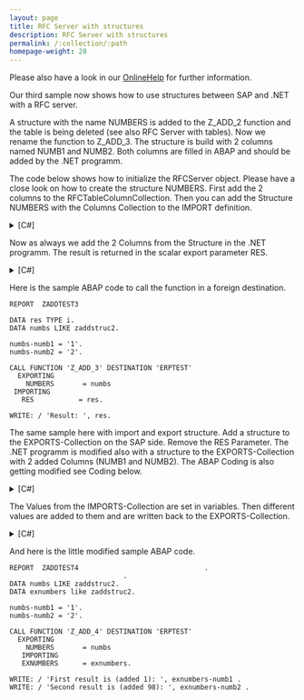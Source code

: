```yaml
---
layout: page
title: RFC Server with structures
description: RFC Server with structures
permalink: /:collection/:path
homepage-weight: 28
---
```


Please also have a look in our [OnlineHelp](https://help.theobald-software.com/en/) for further information.

Our third sample now shows how to use structures between SAP and .NET with a RFC server.

A structure with the name NUMBERS is added to the Z_ADD_2 function and the table is being deleted (see also RFC Server with tables). Now we rename the function to Z_ADD_3. The structure is build with 2 columns named NUMB1 and NUMB2. Both columns are filled in ABAP and should be added by the .NET programm.

The code below shows how to initialize the RFCServer object. Please have a close look on how to create the structure NUMBERS. First add the 2 columns to the RFCTableColumnCollection. Then you can add the Structure NUMBERS with the Columns Collection to the IMPORT definition.

<details>
<summary>[C#]</summary>
{% highlight csharp %}
static RFCServer s = new RFCServer();
  
        static void Main(string[] args)
        {
            s.GatewayHost = "hamlet";
            s.GatewayService = "sapgw11";
            s.ProgramID = "ERPTEST";
  
            s.IncomingCall += new RFCServer.OnIncomingCall(s_IncomingCall);
  
            RFCServerFunction f = s.RegisteredFunctions.Add("Z_ADD_3");
  
  
            RFCTableColumnCollection Columns = new RFCTableColumnCollection ();
            Columns.Add("NUMB", 10, 0, RFCTYPE.NUM);
            Columns.Add("NUMB2", 10, 0, RFCTYPE.NUM);
  
            f.Imports.Add("NUMBERS",Columns );
            f.Exports.Add("RES", RFCTYPE.INT);
  
            s.Start();
  
            Console.WriteLine("Press Enter to quit");
            Console.ReadLine();
        }
{% endhighlight %}
</details>

Now as always we add the 2 Columns from the Structure in the .NET programm. The result is returned in the scalar export parameter RES.

<details>
<summary>[C#]</summary>
{% highlight csharp %}
static void s_IncomingCall(RFCServer Sender, RFCServerFunction CalledFunction)
        {
            Console.WriteLine("Incoming call!!");
  
            Int32 Res = 0;
            RFCStructure numberstruc = CalledFunction.Imports["NUMBERS"].ToStructure();
  
            Int32 i1 = Convert.ToInt32(numberstruc["NUMB"].ToString());
            Int32 i2 = Convert.ToInt32(numberstruc["NUMB2"].ToString());
  
            Res = i1 + i2;
  
            CalledFunction.Exports["RES"].ParamValue = Res;
        }
{% endhighlight %}
</details>

Here is the sample ABAP code to call the function in a foreign destination.

```
REPORT  ZADDTEST3

DATA res TYPE i.
DATA numbs LIKE zaddstruc2.

numbs-numb1 = '1'.
numbs-numb2 = '2'.

CALL FUNCTION 'Z_ADD_3' DESTINATION 'ERPTEST'
  EXPORTING
    NUMBERS       = numbs
 IMPORTING
   RES           = res.
      
WRITE: / 'Result: ', res.
```

The same sample here with import and export structure. Add a structure to the EXPORTS-Collection on the SAP side. Remove the RES Parameter. The .NET programm is modified also with a structure to the EXPORTS-Collection with 2 added Columns (NUMB1 and NUMB2). The ABAP Coding is also getting modified see Coding below.

<details>
<summary>[C#]</summary>
{% highlight csharp %}
static RFCServer s = new RFCServer();
  
        static void Main(string[] args)
        {
            s.GatewayHost = "hamlet";
            s.GatewayService = "sapgw11";
            s.ProgramID = "ERPTEST";
  
            s.IncomingCall += new RFCServer.OnIncomingCall(s_IncomingCall);
  
            RFCServerFunction f = s.RegisteredFunctions.Add("Z_ADD_4");
            RFCTableColumnCollection Columns = new RFCTableColumnCollection ();
            Columns.Add("NUMB1", 10, 0, RFCTYPE.NUM);
            Columns.Add("NUMB2", 10, 0, RFCTYPE.NUM);
  
            RFCTableColumnCollection EXColumns = new RFCTableColumnCollection();
            EXColumns.Add("NUMB1", 10, 0, RFCTYPE.NUM);
            EXColumns.Add("NUMB2", 10, 0, RFCTYPE.NUM);
  
            f.Imports.Add("NUMBERS",Columns );
  
            f.Exports.Add("EXNUMBERS", EXColumns);
  
            s.Start();
  
            Console.WriteLine("Press Enter to quit");
            Console.ReadLine();
        }

{% endhighlight %}
</details>

The Values from the IMPORTS-Collection are set in variables. Then different values are added to them and are written back to the EXPORTS-Collection.

<details>
<summary>[C#]</summary>
{% highlight csharp %}
static void s_IncomingCall(RFCServer Sender, RFCServerFunction CalledFunction)
        {
            Console.WriteLine("Incoming call!!");
  
            RFCTableColumnCollection EXColumns = new RFCTableColumnCollection();
            EXColumns.Add("NUMB1", 10, 0, RFCTYPE.NUM);
            EXColumns.Add("NUMB2", 10, 0, RFCTYPE.NUM);
  
            CalledFunction.Exports.Add("EXNUMBER", EXColumns);
            RFCStructure numberstruc = CalledFunction.Imports["NUMBERS"].ToStructure();
  
            Int32 i1 = Convert.ToInt32(numberstruc["NUMB1"].ToString());
            Int32 i2 = Convert.ToInt32(numberstruc["NUMB2"].ToString());
  
            RFCStructure EXnumbers = CalledFunction.Exports["EXNUMBERS"].ToStructure();
            EXnumbers["NUMB1"] = i1 + 1;
            EXnumbers["NUMB2"] = i2 + 98;
        }
{% endhighlight %}
</details>

And here is the little modified sample ABAP code.

```
REPORT  ZADDTEST4                               .
                            .
DATA numbs LIKE zaddstruc2.
DATA exnumbers like zaddstruc2.

numbs-numb1 = '1'.
numbs-numb2 = '2'.

CALL FUNCTION 'Z_ADD_4' DESTINATION 'ERPTEST'
  EXPORTING
    NUMBERS       = numbs
   IMPORTING
   EXNUMBERS      = exnumbers.

WRITE: / 'First result is (added 1): ', exnumbers-numb1 .
WRITE: / 'Second result is (added 98): ', exnumbers-numb2 .
```


